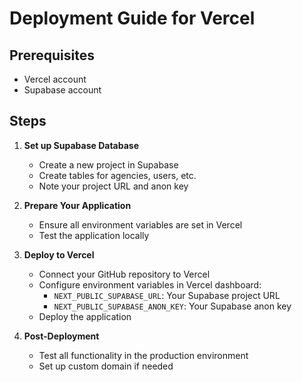 # Deployment Guide for Vercel

## Prerequisites
- Vercel account
- Supabase account

## Steps

1. **Set up Supabase Database**
   - Create a new project in Supabase
   - Create tables for agencies, users, etc.
   - Note your project URL and anon key

2. **Prepare Your Application**
   - Ensure all environment variables are set in Vercel
   - Test the application locally

3. **Deploy to Vercel**
   - Connect your GitHub repository to Vercel
   - Configure environment variables in Vercel dashboard:
     - `NEXT_PUBLIC_SUPABASE_URL`: Your Supabase project URL
     - `NEXT_PUBLIC_SUPABASE_ANON_KEY`: Your Supabase anon key
   - Deploy the application

4. **Post-Deployment**
   - Test all functionality in the production environment
   - Set up custom domain if needed
